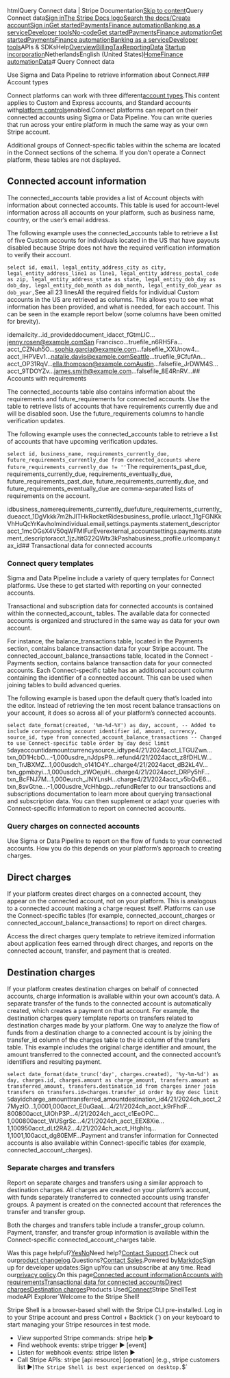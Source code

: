 htmlQuery Connect data | Stripe Documentation[Skip to content](#main-content)Query Connect data[Sign in](https://dashboard.stripe.com/login?redirect=https%3A%2F%2Fdocs.stripe.com%2Fstripe-data%2Fquery-connect-data)[The Stripe Docs logo](/)[Search the docs/](#)[Create account](https://dashboard.stripe.com/register/connect)[Sign in](https://dashboard.stripe.com/login?redirect=https%3A%2F%2Fdocs.stripe.com%2Fstripe-data%2Fquery-connect-data)[Get started](/get-started)[Payments](/payments)[Finance automation](/finance-automation)[Banking as a service](/financial-services)[Developer tools](/development)[No-code](/no-code)[Get started](/get-started)[Payments](/payments)[Finance automation](/finance-automation)[](#)[Get started](/get-started)[Payments](/payments)[Finance automation](/finance-automation)[Banking as a service](/financial-services)[Developer tools](/development)[](#)APIs & SDKsHelp[Overview](/docs/finance-automation)[Billing](#)[Tax](#)[Reporting](#)[Data](#)
[Startup incorporation](#)NetherlandsEnglish (United States)[](#)[](#)[Home](/docs)[Finance automation](/docs/finance-automation)[Data](/docs/stripe-data)# Query Connect data

Use Sigma and Data Pipeline to retrieve information about Connect.### Account types

Connect platforms can work with three different[account types](https://stripe.com/docs/connect/accounts).This content applies to Custom and Express accounts, and Standard accounts with[platform controls](https://stripe.com/docs/connect/platform-controls-for-standard-accounts)enabled.Connect platforms can report on their connected accounts using Sigma or Data Pipeline. You can write queries that run across your entire platform in much the same way as your own Stripe account.

Additional groups of Connect-specific tables within the schema are located in the Connect sections of the schema. If you don’t operate a Connect platform, these tables are not displayed.

## Connected account information

The connected_accounts table provides a list of Account objects with information about connected accounts. This table is used for account-level information across all accounts on your platform, such as business name, country, or the user’s email address.

The following example uses the connected_accounts  table to retrieve a list of five Custom accounts for individuals located in the US that have payouts disabled because Stripe does not have the required verification information to verify their account.

`select
    id,
    email,
    legal_entity_address_city as city,
    legal_entity_address_line1 as line1,
    legal_entity_address_postal_code as zip,
    legal_entity_address_state as state,
    legal_entity_dob_day as dob_day,
    legal_entity_dob_month as dob_month,
    legal_entity_dob_year as dob_year,`See all 23 linesAll the required fields for individual Custom accounts in the US are retrieved as columns. This allows you to see what information has been provided, and what is needed, for each account. This can be seen in the example report below (some columns have been omitted for brevity).

idemailcity…id_provideddocument_idacct_fGtmLlC…jenny.rosen@example.comSan Francisco…truefile_n6RH5Fa…acct_CZNuh5O…sophia.garcia@example.com…falsefile_XXUnow4…acct_IHPVEv1…natalie.davis@example.comSeattle…truefile_9CfufAn…acct_OP31RqV…ella.thompson@example.comAustin…falsefile_JrDWM4S…acct_9TDOYZv…james.smith@example.com…falsefile_8E4RnRV…## Accounts with requirements

The connected_accounts table also contains information about the requirements and future_requirements for connected accounts. Use the table to retrieve lists of accounts that have requirements currently due and will be disabled soon. Use the future_requirements columns to handle verification updates.

The following example uses the connected_accounts table to retrieve a list of accounts that have upcoming verification updates.

`select
  id,
  business_name,
  requirements_currently_due,
  future_requirements_currently_due
from
  connected_accounts
where
  future_requirements_currently_due != ''`The requirements_past_due, requirements_currently_due, requirements_eventually_due, future_requirements_past_due, future_requirements_currently_due, and future_requirements_eventually_due are comma-separated lists of requirements on the account.

idbusiness_namerequirements_currently_duefuture_requirements_currently_dueacct_1DgVkkk7m2hJlTHkRocketRidesbusiness_profile.urlacct_11gFGNKkVhHuQcYrKavholmindividual.email,settings.payments.statement_descriptoracct_1mcOGsX4V50qWFMIFurEverexternal_accountsettings.payments.statement_descriptoracct_1jzJtitG22QWtx3kPashabusiness_profile.urlcompany.tax_id## Transactional data for connected accounts

### Connect query templates

Sigma and Data Pipeline include a variety of query templates for Connect platforms. Use these to get started with reporting on your connected accounts.

Transactional and subscription data for connected accounts is contained within the connected_account_ tables. The available data for connected accounts is organized and structured in the same way as data for your own account.

For instance, the balance_transactions table, located in the Payments section, contains balance transaction data for your Stripe account. The connected_account_balance_transactions table, located in the Connect - Payments section, contains balance transaction data for your connected accounts. Each Connect-specific table has an additional account column containing the identifier of a connected account. This can be used when joining tables to build advanced queries.

The following example is based upon the default query that’s loaded into the editor. Instead of retrieving the ten most recent balance transactions on your account, it does so across all of your platform’s connected accounts.

`select
      date_format(created, '%m-%d-%Y') as day,
      account, -- Added to include corresponding account identifier
      id,
      amount,
      currency,
      source_id,
      type
    from connected_account_balance_transactions -- Changed to use Connect-specific table
    order by day desc
    limit 5`dayaccountidamountcurrencysource_idtype4/21/2024acct_LTGUZwn…txn_0D1HcbO…-1,000usdre_nJdpsP9…refund4/21/2024acct_z8fDHLW…txn_TrJBXMZ…1,000usdch_o141O4Y…charge4/21/2024acct_dB2kL4V…txn_gpmbzyi…1,000usdch_zWOejuH…charge4/21/2024acct_DRPy5hF…txn_BcFNJ7M…1,000eurch_JNYLnsH…charge4/21/2024acct_v5bQvE6…txn_8svGtne…-1,000usdre_VcHhbgp…refundRefer to our transactions and subscriptions documentation to learn more about querying transactional and subscription data. You can then supplement or adapt your queries with Connect-specific information to report on connected accounts.

### Query charges on connected accounts

Use Sigma or Data Pipeline to report on the flow of funds to your connected accounts. How you do this depends on your platform’s approach to creating charges.

## Direct charges

If your platform creates direct charges on a connected account, they appear on the connected account, not on your platform. This is analogous to a connected account making a charge request itself. Platforms can use the Connect-specific tables (for example, connected_account_charges or connected_account_balance_transactions) to report on direct charges.

Access the direct charges query template to retrieve itemized information about application fees earned through direct charges, and reports on the connected account, transfer, and payment that is created.

## Destination charges

If your platform creates destination charges on behalf of connected accounts, charge information is available within your own account’s data. A separate transfer of the funds to the connected account is automatically created, which creates a payment on that account. For example, the destination charges query template reports on transfers related to destination charges made by your platform. One way to analyze the flow of funds from a destination charge to a connected account is by joining the transfer_id column of the charges table to the id column of the transfers table. This example includes the original charge identifier and amount, the amount transferred to the connected account, and the connected account’s identifiers and resulting payment.

`select
  date_format(date_trunc('day', charges.created), '%y-%m-%d') as day,
  charges.id,
  charges.amount as charge_amount,
  transfers.amount as transferred_amount,
  transfers.destination_id
from charges
inner join transfers
  on transfers.id=charges.transfer_id
order by day desc
limit 5`dayidcharge_amounttransferred_amountdestination_id4/21/2024ch_acct_27MyzIO…1,0001,000acct_E0uGaaL…4/21/2024ch_acct_k9rFhdF…800800acct_UlOhP3P…4/21/2024ch_acct_c1EeOPC…1,000800acct_WUSgrSc…4/21/2024ch_acct_EEX8Xie…1,100950acct_dLt2RA2…4/21/2024ch_acct_HtghItq…1,1001,100acct_dg80EMF…Payment and transfer information for Connected accounts is also available within Connect-specific tables (for example, connected_account_charges).

### Separate charges and transfers

Report on separate charges and transfers using a similar approach to destination charges. All charges are created on your platform’s account, with funds separately transferred to connected accounts using transfer groups. A payment is created on the connected account that references the transfer and transfer group.

Both the charges and transfers table include a transfer_group column. Payment, transfer, and transfer group information is available within the Connect-specific connected_account_charges table.

Was this page helpful?[Yes](#)[No](#)Need help?[Contact Support](https://support.stripe.com/).Check out our[product changelog](https://stripe.com/blog/changelog).Questions?[Contact Sales](https://stripe.com/contact/sales).Powered by[Markdoc](https://markdoc.dev)Sign up for developer updates:Sign upYou can unsubscribe at any time. Read our[privacy policy](https://stripe.com/privacy).On this page[Connected account information](#connected-account-information)[Accounts with requirements](#account-requirements)[Transactional data for connected accounts](#transactional-data-for-connected-accounts)[Direct charges](#direct-charges)[Destination charges](#destination-charges)Products Used[Connect](/connect)Stripe ShellTest modeAPI Explorer[](https://stripe.com/docs/stripe-cli#install)`Welcome to the Stripe Shell!

Stripe Shell is a browser-based shell with the Stripe CLI pre-installed. Log in to your
Stripe account and press Control + Backtick (`) on your keyboard to start managing your Stripe
resources in test mode.

- View supported Stripe commands: stripe help ▶️
- Find webhook events: stripe trigger ▶️ [event]
- Listen for webhook events: stripe listen ▶
- Call Stripe APIs: stripe [api resource] [operation] (e.g., stripe customers list ▶️)`The Stripe Shell is best experienced on desktop.`$`